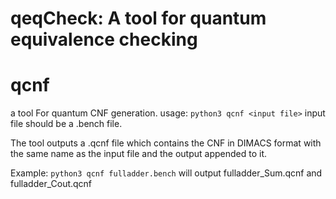 # qeqCheck: A tool for quantum equivalence checking
# qcnf 
a tool For quantum CNF generation.
usage: 
```python3 qcnf <input file>```
input file should be a .bench file.

The tool outputs a .qcnf file which contains the CNF in DIMACS format with the same name as the input file and the output appended to it.

Example: 
```python3 qcnf fulladder.bench```
will output fulladder_Sum.qcnf and fulladder_Cout.qcnf
